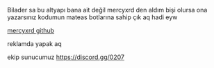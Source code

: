 Bilader sa bu altyapı bana ait değil mercyxrd den aldım bişi olursa ona yazarsınız kodumun mateas botlarına sahip çık aq hadi eyw 


[mercyxrd github](https://github.com/mercyxrd)


reklamda yapak aq 

ekip sunucumuz https://discord.gg/0207 
